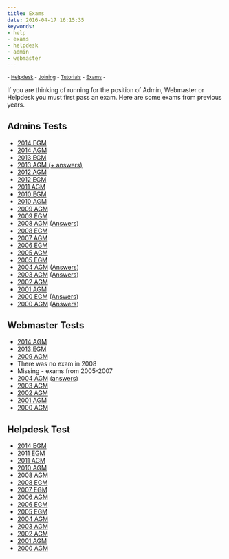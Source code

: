 ```yaml
---
title: Exams
date: 2016-04-17 16:15:35
keywords:
- help
- exams
- helpdesk
- admin
- webmaster
---
```


<sub> - [Helpdesk](../) - [Joining](../joining) - [Tutorials](../tutorials) - [Exams](../exams) -</sub>

If you are thinking of running for the position of Admin, Webmaster or Helpdesk
you must first pass an exam. Here are some exams from previous years.

## Admins Tests

*   [2014 EGM](./admin-2014-egm)
*   [2014 AGM](./admin-2014-agm)
*   [2013 EGM](./admin-2013-egm)
*   [2013 AGM (+ answers)](./admin-2013-AGM)
*   [2012 AGM](./admin-2012-agm)
*   [2012 EGM](./admin-2012-egm)
*   [2011 AGM](./admin-2011-agm)
*   [2010 EGM](./admin-2010-egm)
*   [2010 AGM](./admin-2010-AGM)
*   [2009 AGM](./admin-2009-AGM)
*   [2009 EGM](./admin-2009-egm)
*   [2008 AGM](./admin-2008-AGM) ([Answers](./admin-2008-AGM-Answers))
*   [2008 EGM](./admin-2008-egm)
*   [2007 AGM](./admin-2007-AGM)
*   [2006 EGM](./admin-2006-egm)
*   [2005 AGM](./admin-2005-AGM)
*   [2005 EGM](./admin-2005-egm)
*   [2004 AGM](./admin-2004-AGM) ([Answers](./admin-2004-AGM-Answers))
*   [2003 AGM](./admin-2003-AGM) ([Answers](./admin-2003-AGM-Answers))
*   [2002 AGM](./admin-2002-AGM)
*   [2001 AGM](./admin-2001-AGM)
*   [2000 EGM](./admin-2000-egm) ([Answers](./admin-2000-egm-Answers))
*   [2000 AGM](./admin-2000-AGM) ([Answers](./admin-2000-AGM-Answers))

## Webmaster Tests

*   [2014 AGM](./webmaster-2014-AGM)
*   [2013 EGM](./webmaster-2013-EGM)
*   [2009 AGM](./webmaster-2009-AGM)
*   There was no exam in 2008
*   Missing - exams from 2005-2007
*   [2004 AGM](./webmaster-2004-AGM) ([answers](./webmaster-2004-AGM-answers))
*   [2003 AGM](./webmaster-2003-AGM)
*   [2002 AGM](./webmaster-2002-AGM)
*   [2001 AGM](./webmaster-2001-AGM)
*   [2000 AGM](./webmaster-2000-AGM)

## Helpdesk Test

*   [2014 EGM](./helpdesk-2014-EGM)
*   [2011 EGM](./helpdesk-2011-EGM)
*   [2011 AGM](./helpdesk-2011-AGM)
*   [2010 AGM](./helpdesk-2010-AGM)
*   [2008 AGM](./helpdesk-2008-AGM)
*   [2008 EGM](./helpdesk-2008-EGM)
*   [2007 EGM](./helpdesk-2007-EGM)
*   [2006 AGM](./helpdesk-2006-AGM)
*   [2006 EGM](./helpdesk-2006-EGM)
*   [2005 EGM](./helpdesk-2005-EGM)
*   [2004 AGM](./helpdesk-2004-AGM)
*   [2003 AGM](./helpdesk-2003-AGM)
*   [2002 AGM](./helpdesk-2002-AGM)
*   [2001 AGM](./helpdesk-2001-AGM)
*   [2000 AGM](./helpdesk-2000-AGM)

